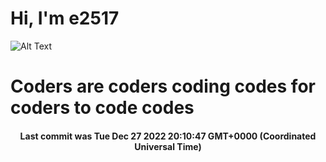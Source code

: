 # Hi, I'm e2517

![Alt Text](https://github.com/E2517/e2517/blob/master/images/background.gif)

# Coders are coders coding codes for coders to code codes

<h4 align="center">Last commit was Tue Dec 27 2022 20:10:47 GMT+0000 (Coordinated Universal Time)</h4>
